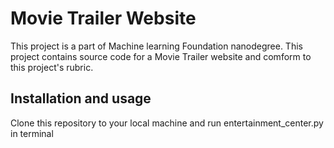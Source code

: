 # Movie Trailer Website

This project is a part of Machine learning Foundation nanodegree. 
This project contains source code for a Movie Trailer website and comform to this project's rubric.

## Installation and usage

Clone this repository to your local machine and run entertainment_center.py in terminal
